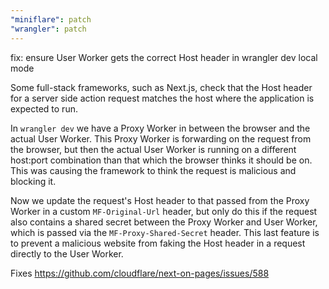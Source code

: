 ```yaml
---
"miniflare": patch
"wrangler": patch
---
```


fix: ensure User Worker gets the correct Host header in wrangler dev local mode

Some full-stack frameworks, such as Next.js, check that the Host header for a server
side action request matches the host where the application is expected to run.

In `wrangler dev` we have a Proxy Worker in between the browser and the actual User Worker.
This Proxy Worker is forwarding on the request from the browser, but then the actual User
Worker is running on a different host:port combination than that which the browser thinks
it should be on. This was causing the framework to think the request is malicious and blocking
it.

Now we update the request's Host header to that passed from the Proxy Worker in a custom `MF-Original-Url`
header, but only do this if the request also contains a shared secret between the Proxy Worker
and User Worker, which is passed via the `MF-Proxy-Shared-Secret` header. This last feature is to
prevent a malicious website from faking the Host header in a request directly to the User Worker.

Fixes https://github.com/cloudflare/next-on-pages/issues/588
